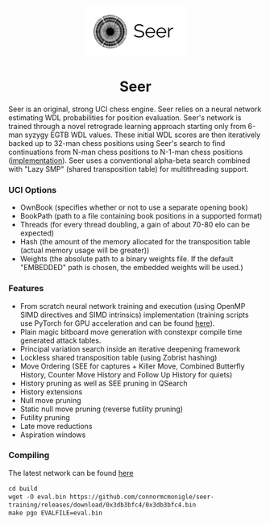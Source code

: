<p align="center">
  <img src="logo/logo_1.png" height="100" width="200">
</p>
<h1 align="center">Seer</h1>

Seer is an original, strong UCI chess engine. Seer relies on a neural network estimating WDL probabilities for position evaluation. Seer's network is trained through a novel retrograde learning approach starting only from 6-man syzygy EGTB WDL values. These initial WDL scores are then iteratively backed up to 32-man chess positions using Seer's search to find continuations from N-man chess positions to N-1-man chess positions ([implementation](https://github.com/connormcmonigle/seer-training)). Seer uses a conventional alpha-beta search combined with "Lazy SMP" (shared transposition table) for multithreading support.

### UCI Options
- OwnBook (specifies whether or not to use a separate opening book)
- BookPath (path to a file containing book positions in a supported format)
- Threads (for every thread doubling, a gain of about 70-80 elo can be expected)
- Hash (the amount of the memory allocated for the transposition table (actual memory usage will be greater))
- Weights (the absolute path to a binary weights file. If the default "EMBEDDED" path is chosen, the embedded weights will be used.)

### Features
- From scratch neural network training and execution (using OpenMP SIMD directives and SIMD intrinsics) implementation 
  (training scripts use PyTorch for GPU acceleration and can be found [here](https://github.com/connormcmonigle/seer-training)).
- Plain magic bitboard move generation with constexpr compile time generated attack tables.
- Principal variation search inside an iterative deepening framework
- Lockless shared transposition table (using Zobrist hashing)
- Move Ordering (SEE for captures + Killer Move, Combined Butterfly History, Counter Move History and Follow Up History for quiets)
- History pruning as well as SEE pruning in QSearch
- History extensions
- Null move pruning
- Static null move pruning (reverse futility pruning)
- Futility pruning
- Late move reductions
- Aspiration windows

### Compiling
The latest network can be found [here](https://github.com/connormcmonigle/seer-training/releases)
```
cd build
wget -O eval.bin https://github.com/connormcmonigle/seer-training/releases/download/0x3db3bfc4/0x3db3bfc4.bin
make pgo EVALFILE=eval.bin
```
